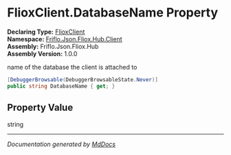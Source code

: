 ﻿<!--  
  <auto-generated>   
    The contents of this file were generated by a tool.  
    Changes to this file may be list if the file is regenerated  
  </auto-generated>   
-->

# FlioxClient.DatabaseName Property

**Declaring Type:** [FlioxClient](../index.md)  
**Namespace:** [Friflo.Json.Fliox.Hub.Client](../../index.md)  
**Assembly:** Friflo.Json.Fliox.Hub  
**Assembly Version:** 1.0.0

 name of the database the client is attached to 

```csharp
[DebuggerBrowsable(DebuggerBrowsableState.Never)]
public string DatabaseName { get; }
```

## Property Value

string

___

*Documentation generated by [MdDocs](https://github.com/ap0llo/mddocs)*

